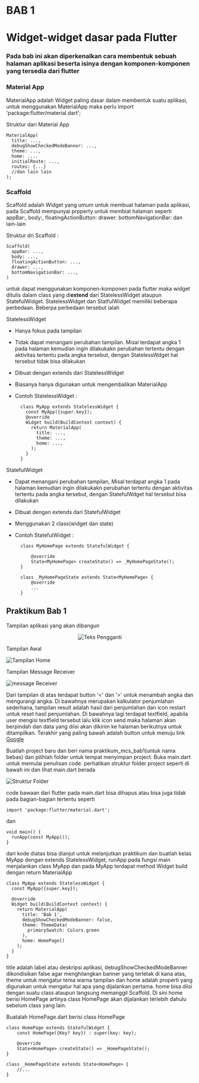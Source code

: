 # BAB 1 
# Widget-widget dasar pada Flutter

### Pada bab ini akan diperkenalkan cara membentuk sebuah halaman aplikasi beserta isinya dengan komponen-komponen yang tersedia dari flutter

### Material App
MaterialApp adalah Widget paling dasar dalam membentuk suatu aplikasi, untuk menggunakan MaterialApp maka perlu import 'package:flutter/material.dart';

Struktur dari Material App

    MaterialApp(
      title: ...,
      debugShowCheckedModeBanner: ...,
      theme: ...,
      home: ....
      initialRoute: ...,
      routes: {...}
      //dan lain lain
    );
### Scaffold
Scaffold adalah Widget yang umum untuk membuat halaman pada aplikasi, pada Scaffold mempunyai prpperty untuk membiat halaman seperti appBar:, body:, floatingActionButton: drawer: bottomNavigationBar: dan lain-lain

Struktur dri Scaffold :

    Scaffold(
      appBar: ...,
      body: ...,
      floatingActionButton: ...,
      drawer: ...,
      bottomNavigationBar: ...,
    )

untuk dapat menggunakan komponen-komponen pada flutter maka widget ditulis dalam class yang di**extend** dari StatelessWidget ataupun StatefulWidget. StatelessWidget dan StatfulWidget memiliki beberapa perbedaan. Beberpa perbedaan tersebut ialah

StatelessWidget
- Hanya fokus pada tampilan
- Tidak dapat menangani perubahan tampilan. Misal terdapat angka 1 pada halaman kemudian ingin dilakukakn perubahan tertentu dengan aktivitas tertentu pada angka tersebut, dengan StatelessWdget hal tersebut tidak bisa dilakukan
- Dibuat dengan extends dari StatelessWidget
- Biasanya hanya digunakan untuk mengembalikan MaterialApp
- Contoh StatelessWidget :
  
        class MyApp extends StatelessWidget {
          const MyApp({super.key});
          @override
          Widget build(BuildContext context) {
            return MaterialApp(
              title: ...,
              theme: ...,
              home: ...,
            );
          }
        }

StatefulWidget
- Dapat menangani perubahan tampilan,  Misal terdapat angka 1 pada halaman kemudian ingin dilakukakn perubahan tertentu dengan aktivitas tertentu pada angka tersebut, dengan StatefulWdget hal tersebut bisa dilakukan
- Dibuat dengan extends dari StatefulWidget
- Menggunakan 2 class(widget dan state)
- Contoh StatefulWidget :

        class MyHomePage extends StatefulWidget {
          
            @override
            State<MyHomePage> createState() => _MyHomePageState();
        }
        
        class _MyHomePageState extends State<MyHomePage> {
            @override
            ...
        }

## Praktikum Bab 1
Tampilan aplikasi yang akan dibangun

<div align="center">
  <img src="https://github.com/Rokel15/testing_modulMCS/blob/main/Images/bab%201/tampilan%20bab%201.PNG" alt="Teks Pengganti">
</div>

Tampilan Awal

![Tampilan Home](https://github.com/Rokel15/testing_modulMCS/blob/main/Images/bab%201/tampilan%20bab%201.PNG)

Tampilan Message Receiver

![message Receiver](https://github.com/Rokel15/testing_modulMCS/blob/main/Images/bab%201/message%20receiver.PNG)


Dari tampilan di atas terdapat button '<' dan '>' untuk menambah angka dan mengurangi angka. Di bawahnya merupakan kalkulator penjumlahan sederhana, tampilan result adalah hasil dari penjumlahan dan icon restart untuk reset hasil penjumlahan. Di bawahnya lagi terdapat textfield, apabila user mengisi textfield tersebut lalu klik icon send maka halaman akan berpindah dan data yang diisi akan dikirim ke halaman berikutnya untuk ditampilkan. Terakhir yang paling bawah adalah 
button untuk menuju link [Google](https://flutter.dev)

Buatlah project baru dan beri nama praktikum_mcs_bab1(untuk nama bebas) dan pilihlah folder untuk tempat menyimpan project. Buka main.dart untuk memulai penulisan code. perhatikan struktur folder project seperti di bawah ini dan lihat main.dart berada

![Struktur Folder](https://github.com/Rokel15/testing_modulMCS/blob/main/Images/bab%201/Struktur%20Folder.PNG)

code bawaan dari flutter pada main.dart bisa dihapus atau bisa juga tidak pada bagian-bagian tertentu seperti

    import 'package:flutter/material.dart';
dan

    void main() {
      runApp(const MyApp());
    }

dari kode diatas bisa dianjut untuk melanjutkan praktikum dan buatlah kelas MyApp dengan extends StatelessWidget, runApp pada fungsi main menjalankan class MyApp dan pada MyApp terdapat method Widget build dengan return MaterialApp
    
    class MyApp extends StatelessWidget {
      const MyApp({super.key});
    
      @override
      Widget build(BuildContext context) {
        return MaterialApp(
          title: 'Bab 1',
          debugShowCheckedModeBanner: false,
          theme: ThemeData(
            primarySwatch: Colors.green
          ),
          home: HomePage()
        );
      }
    }


title adalah label atau deskripsi aplikasi, debugShowCheckedModeBanner dikondisikan false agar menghilangkan banner yang terletak di kana atas, theme untuk mengatur tema warna tampilan dan home adalah properti yang digunakan untuk mengatur hal apa yang dijalankan pertama. home bisa diisi dengan suatu class ataupun langsung memanggil Scaffold. Di sini home berisi HomePage artinya class HomePage akan dijalankan terlebih dahulu sebelum class yang lain.

Buatalah HomePage.dart berisi class HomePage

    class HomePage extends StatefulWidget {
        const HomePage({Key? key}) : super(key: key);
    
        @override
        State<HomePage> createState() => _HomePageState();
    }
    
    class _HomePageState extends State<HomePage> {
        //...
    }
